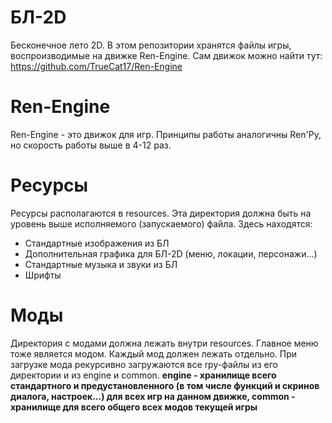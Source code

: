 # БЛ-2D
Бесконечное лето 2D.
В этом репозитории хранятся файлы игры, воспроизводимые на движке Ren-Engine.
Сам движок можно найти тут: https://github.com/TrueCat17/Ren-Engine

# Ren-Engine
Ren-Engine - это движок для игр.
Принципы работы аналогичны Ren'Py, но скорость работы выше в 4-12 раз.

# Ресурсы
Ресурсы располагаются в resources.
Эта директория должна быть на уровень выше исполняемого (запускаемого) файла.
Здесь находятся:
* Стандартные изображения из БЛ
* Дополнительная графика для БЛ-2D (меню, локации, персонажи...)
* Стандартные музыка и звуки из БЛ
* Шрифты

# Моды
Директория с модами должна лежать внутри resources.
Главное меню тоже является модом.
Каждый мод должен лежать отдельно.
При загрузке мода рекурсивно загружаются все rpy-файлы из его директории и из engine и common.
**engine - хранилище всего стандартного и предустановленного (в том числе функций и скринов диалога, настроек...) для всех игр на данном движке,  common - хранилище для всего общего всех модов текущей игры**

